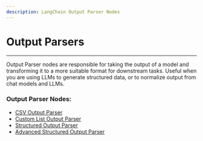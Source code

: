 ```yaml
---
description: LangChain Output Parser Nodes
---
```


# Output Parsers

***

Output Parser nodes are responsible for taking the output of a model and transforming it to a more suitable format for downstream tasks. Useful when you are using LLMs to generate structured data, or to normalize output from chat models and LLMs.

### Output Parser Nodes:

* [CSV Output Parser](csv-output-parser.md)
* [Custom List Output Parser](custom-list-output-parser.md)
* [Structured Output Parser](structured-output-parser.md)
* [Advanced Structured Output Parser](advanced-structured-output-parser.md)
